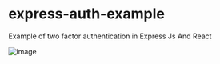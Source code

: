 # express-auth-example
Example of two factor authentication in Express Js And React

![image](https://github.com/user-attachments/assets/bee232e8-242f-4210-ba31-3cc9f930f607)
